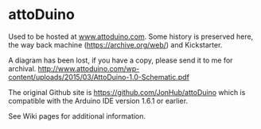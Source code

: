 # attoDuino

Used to be hosted at www.attoduino.com.  Some history is preserved here, 
the way back machine (https://archive.org/web/) and Kickstarter.   

A diagram has been lost, if you have a copy, please send it to me for archival.
http://www.attoduino.com/wp-content/uploads/2015/03/AttoDuino-1.0-Schematic.pdf

The original Github site is https://github.com/JonHub/attoDuino which is compatible
with the Arduino IDE version 1.6.1 or earlier.

See Wiki pages for additional information.
